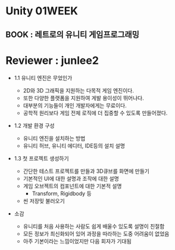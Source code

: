 # Unity 01WEEK

## BOOK : 레트로의 유니티 게임프로그래밍

# Reviewer : junlee2

- 1.1 유니티 엔진은 무었인가
    - 2D와 3D 그래픽을 지원하는 다목적 게임 엔진이다.
    - 또한 다양한 플랫폼을 지원하여 게발 용이성이 뛰어나다.
    - 대부분의 기능들이 개인 개발자에게는 무료이다.
    - 공학적 원리보다 게임 전체 로직에 더 집중할 수 있도록 만들어졌다.

- 1.2 개발 환경 구성
    - 유니티 엔진을 설치하는 방법
    - 유니티 허브, 유니티 에디터, IDE등의 설치 설명

- 1.3 첫 프로젝트 생성하기
    - 간단한 테스트 프로젝트를 만들과 3D큐브를 화면에 만들기
    - 기본적인 UI에 대한 설명과 조작에 대한 설명
    - 게임 오브젝트의 컴포넌트에 대한 기본적 설명
        - Transform, Rigidbody 등
    - 씬 저장밎 불러오기

- 소감
    - 유니티를 처음 사용하는 사람도 쉽게 배울수 있도록 설명이 친절함
    - 모든 정보가 최신화되어 있어 과정을 따라하는 도중 어려움이 없었음
    - 아주 기본이라는 느낌이었지만 다음 회자가 기대됨